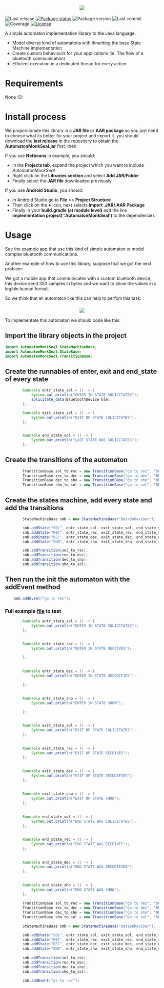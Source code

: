<h1 align="center">
    <img src="resources/AutomatonMonkSealLogo.png">
</h1>

![Last release](https://img.shields.io/badge/Last%20release-MooreSea-5960b0)
[![Package status](https://img.shields.io/badge/Package%20status-up%20to%20date!-blue)](https://pypi.org/project/pandas/)
![Package version](https://img.shields.io/badge/pypi-v1.0.0-brightgreen)
![Last commit](https://img.shields.io/github/last-commit/AlfonsoBarragan/Techdeck)
![Coverage](https://img.shields.io/badge/Coverage-0%25-red)
[![License](https://img.shields.io/badge/License-GPL-brightgreen)](https://github.com/pandas-dev/pandas/blob/master/LICENSE)

A simple automaton implementation library to the Java language.

* Model diverse kind of automatons with ihneriting the base State Machine implementation
* Create custom behaviours for your applications (ie: The flow of a bluetooth communication)
* Efficient execution in a dedicated thread for every action

# Requirements

None :D!

# Install process

We proporcionate this library in a **JAR file** or **AAR package** so you just need to choose what its better for your project and import it. you should download the **last release** in the repository to obtain the **AutomatonMonkSeal.jar** first, then:

If you use **Netbeans** in example, you should:
* In the **Projects tab**, expand the project which you want to include _AutomatonMonkSeal_
* Right click on the **Libraries section** and select **Add JAR/Folder**
* Finally select the **JAR file** downloaded previously

If you use **Android Studio**, you should:
* In Android Studio go to **File** >> **Project Structure**
* Then click on the **+** icon, next selects **Import .JAR/.AAR Package**
* Finally in your **build.gradle (at module level)** add the line **implementation project(':AutomatonMonkSeal')** to the dependencies

# Usage

See the [example app](https://github.com/AlfonsoBarragan/eMOVI) that use this kind of simple automaton to model complex bluetooth communications.

Another example of how to use this library, suppose that we got the next problem:

We got a mobile app that communicates with a custom bluetooth device, this device send 300 samples in bytes and we want to 
show the values in a legible human format.

So we think that an automaton like this can help to perfom this task:

<h3 align="center">
    <img src="resources/automatonExample.png">
</h3>

To implementate this automaton we should code like this:

## Import the library objects in the project

```java
import AutomatonMonkSeal.StateMachineBase;
import AutomatonMonkSeal.StateBase;
import AutomatonMonkSeal.TransitionBase;
```

## Create the runnables of enter, exit and end_state of every state

```java
        Runnable entr_state_sol = () -> {
            System.out.println("ENTER IN STATE SOLICITATES");
            solicitate_data(BluetoothDevice ble);
        };

        Runnable exit_state_sol = () -> {
            System.out.println("EXIT OF STATE SOLICITATES");
        };

        
        Runnable end_state_sol = () -> {
            System.out.println("LAST STATE WAS SOLICITATES");
        };
```

## Create the transitions of the automaton

```java
        TransitionBase sol_to_rec = new TransitionBase("go to rec", "SOL", "REC");
        TransitionBase rec_to_dec = new TransitionBase("go to dec", "REC", "DEC");
        TransitionBase dec_to_sho = new TransitionBase("go to sho", "DEC", "SHO");
        TransitionBase sho_to_sol = new TransitionBase("go to sol", "SHO", "SOL");
```

## Create the states machine, add every state and add the transitions

```java
        StateMachineBase smb = new StateMachineBase("DataBehaviour");

        smb.addState("SOL", entr_state_sol, exit_state_sol, end_state_sol, true);
        smb.addState("REC", entr_state_rec, exit_state_rec, end_state_rec, false);
        smb.addState("DEC", entr_state_dec, exit_state_dec, end_state_dec, false);
        smb.addState("SHO", entr_state_sho, exit_state_sho, end_state_sho, false);

        smb.addTransition(sol_to_rec);
        smb.addTransition(rec_to_dec);
        smb.addTransition(dec_to_sho);
        smb.addTransition(sho_to_sol);
```

## Then run the init the automaton with the addEvent method

```java
    smb.addEvent("go to rec");
```

### Full example [file](/resources/examples/DummyProjectAutomaton.java) to test

```java
        Runnable entr_state_sol = () -> {
            System.out.println("ENTER IN STATE SOLICITATES");
        };
        
        
        Runnable entr_state_rec = () -> {
            System.out.println("ENTER IN STATE RECEIVES");

        };
        
        
        Runnable entr_state_dec = () -> {
            System.out.println("ENTER IN STATE DECODIFIES");
            
        };
        
        
        Runnable entr_state_sho = () -> {
            System.out.println("ENTER IN STATE SHOW");

        };
        
                
        Runnable exit_state_sol = () -> {
            System.out.println("EXIT OF STATE SOLICITATES");
        };
        
        
        Runnable exit_state_rec = () -> {
            System.out.println("EXIT OF STATE RECEIVES");
        };
        
        
        Runnable exit_state_dec = () -> {
            System.out.println("EXIT OF STATE DECODIFIES");
        };
        
        
        Runnable exit_state_sho = () -> {
            System.out.println("EXIT OF STATE SHOW");
        };
        
                
        Runnable end_state_sol = () -> {
            System.out.println("END STATE WAS SOLICITATES");
        };
        
        
        Runnable end_state_rec = () -> {
            System.out.println("END STATE WAS RECEIVES");
        };
        
        
        Runnable end_state_dec = () -> {
            System.out.println("END STATE WAS DECODIFIES");
        };
        
        
        Runnable end_state_sho = () -> {
            System.out.println("END STATE WAS SHOW");
        };
        
        TransitionBase sol_to_rec = new TransitionBase("go to rec", "SOL", "REC");
        TransitionBase rec_to_dec = new TransitionBase("go to dec", "REC", "DEC");
        TransitionBase dec_to_sho = new TransitionBase("go to sho", "DEC", "SHO");
        TransitionBase sho_to_sol = new TransitionBase("go to sol", "SHO", "SOL");
        
        StateMachineBase smb = new StateMachineBase("DataBehaviour");

        smb.addState("SOL", entr_state_sol, exit_state_sol, end_state_sol, true);
        smb.addState("REC", entr_state_rec, exit_state_rec, end_state_rec, false);
        smb.addState("DEC", entr_state_dec, exit_state_dec, end_state_dec, false);
        smb.addState("SHO", entr_state_sho, exit_state_sho, end_state_sho, false);
        
        smb.addTransition(sol_to_rec);
        smb.addTransition(rec_to_dec);
        smb.addTransition(dec_to_sho);
        smb.addTransition(sho_to_sol);

        smb.addEvent("go to rec");
```









